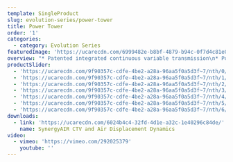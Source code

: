 ```yaml
---
template: SingleProduct
slug: evolution-series/power-tower
title: Power Tower
order: '1'
categories:
  - category: Evolution Series
featuredImage: 'https://ucarecdn.com/6999482e-b8bf-4879-b94c-0f7d4c81e013/'
overview: "* Patented integrated continuous variable transmission\n* Potential power range of up to one million watts at\n* 150 step cycles per minute\n* Automatic range of movement variability up to 65cm\n\nMultiple operational modes, including, but not limited to:\n\n* Total body climbing\n* Lower body climbing/stepping (supported and unsupported)\n* Upper body ‘hang pull’ and ‘push press’\n* Upper body reciprocal and/or single arm ‘hang pull’ and ‘push press’\n* Lower body reciprocal and/or one arm supported chest press and row\n* Reciprocal calf press\n* Deadlift and pushdown\n\nDIMENSIONS\r\n\n• 2400 H x 1250 W x 900 L (mm)"
productSlider:
  - 'https://ucarecdn.com/9f90357c-cdfe-4be2-a28a-96aa5f0a5d3f~7/nth/0/'
  - 'https://ucarecdn.com/9f90357c-cdfe-4be2-a28a-96aa5f0a5d3f~7/nth/1/'
  - 'https://ucarecdn.com/9f90357c-cdfe-4be2-a28a-96aa5f0a5d3f~7/nth/2/'
  - 'https://ucarecdn.com/9f90357c-cdfe-4be2-a28a-96aa5f0a5d3f~7/nth/3/'
  - 'https://ucarecdn.com/9f90357c-cdfe-4be2-a28a-96aa5f0a5d3f~7/nth/4/'
  - 'https://ucarecdn.com/9f90357c-cdfe-4be2-a28a-96aa5f0a5d3f~7/nth/5/'
  - 'https://ucarecdn.com/9f90357c-cdfe-4be2-a28a-96aa5f0a5d3f~7/nth/6/'
downloads:
  - link: 'https://ucarecdn.com/6024b4c4-32fd-4d1e-a32c-1e40296c84de/'
    name: SynergyAIR CTV and Air Displacement Dynamics
video:
  - vimeo: 'https://vimeo.com/292025379'
    youtube: ''
---
```

